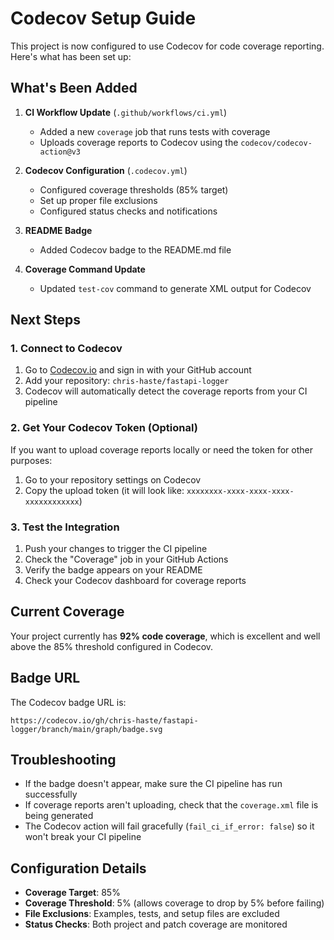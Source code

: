 # Codecov Setup Guide

This project is now configured to use Codecov for code coverage reporting. Here's what has been set up:

## What's Been Added

1. **CI Workflow Update** (`.github/workflows/ci.yml`)

   - Added a new `coverage` job that runs tests with coverage
   - Uploads coverage reports to Codecov using the `codecov/codecov-action@v3`

2. **Codecov Configuration** (`.codecov.yml`)

   - Configured coverage thresholds (85% target)
   - Set up proper file exclusions
   - Configured status checks and notifications

3. **README Badge**

   - Added Codecov badge to the README.md file

4. **Coverage Command Update**
   - Updated `test-cov` command to generate XML output for Codecov

## Next Steps

### 1. Connect to Codecov

1. Go to [Codecov.io](https://codecov.io) and sign in with your GitHub account
2. Add your repository: `chris-haste/fastapi-logger`
3. Codecov will automatically detect the coverage reports from your CI pipeline

### 2. Get Your Codecov Token (Optional)

If you want to upload coverage reports locally or need the token for other purposes:

1. Go to your repository settings on Codecov
2. Copy the upload token (it will look like: `xxxxxxxx-xxxx-xxxx-xxxx-xxxxxxxxxxxx`)

### 3. Test the Integration

1. Push your changes to trigger the CI pipeline
2. Check the "Coverage" job in your GitHub Actions
3. Verify the badge appears on your README
4. Check your Codecov dashboard for coverage reports

## Current Coverage

Your project currently has **92% code coverage**, which is excellent and well above the 85% threshold configured in Codecov.

## Badge URL

The Codecov badge URL is:

```
https://codecov.io/gh/chris-haste/fastapi-logger/branch/main/graph/badge.svg
```

## Troubleshooting

- If the badge doesn't appear, make sure the CI pipeline has run successfully
- If coverage reports aren't uploading, check that the `coverage.xml` file is being generated
- The Codecov action will fail gracefully (`fail_ci_if_error: false`) so it won't break your CI pipeline

## Configuration Details

- **Coverage Target**: 85%
- **Coverage Threshold**: 5% (allows coverage to drop by 5% before failing)
- **File Exclusions**: Examples, tests, and setup files are excluded
- **Status Checks**: Both project and patch coverage are monitored
